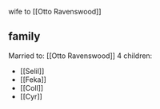 wife to [[Otto Ravenswood]]
## family

Married to: [[Otto Ravenswood]]
4 children:
- [[Selil]]
- [[Feka]]
- [[Coll]]
- [[Cyr]]
